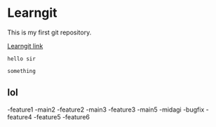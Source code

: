 # Learngit
This is my first git repository.

[Learngit link](https://github.com/Nikhil-123456789/Learngit.git)

`hello sir`

```
something
```
## lol

-feature1
-main2
-feature2
-main3
-feature3
-main5
-midagi
-bugfix
-feature4
-feature5
-feature6